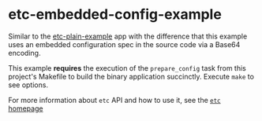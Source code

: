 # etc-embedded-config-example

Similar to the [etc-plain-example]() app with the difference that this example
uses an embedded configuration spec in the source code via a Base64 encoding.

This example __requires__ the execution of the `prepare_config` task from this
project's Makefile to build the binary application succinctly. Execute `make`
to see options.

For more information about `etc` API and how to use it, see
the [`etc` homepage](https://github.com/roman/Haskell-etc)

